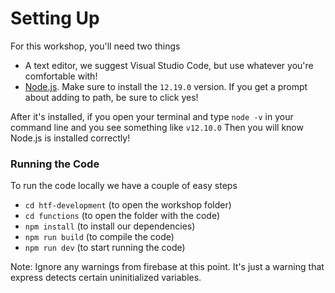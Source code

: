 # Setting Up

For this workshop, you'll need two things
 - A text editor, we suggest Visual Studio Code, but use whatever you're comfortable with!
 - [Node.js](https://nodejs.org/en/download/). Make sure to install the `12.19.0` version. If you get a prompt about adding to path, be sure to click yes!

After it's installed, if you open your terminal and type `node -v` in your command line and you see something like `v12.10.0` Then you will know Node.js is installed correctly!

### Running the Code

To run the code locally we have a couple of easy steps

 - `cd htf-development` (to open the workshop folder)
 - `cd functions` (to open the folder with the code)
 - `npm install` (to install our dependencies)
 - `npm run build` (to compile the code)
 - `npm run dev` (to start running the code)

Note: Ignore any warnings from firebase at this point. It's just a warning that express detects certain uninitialized variables.
